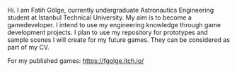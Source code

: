 Hi. I am Fatih Gölge, currently undergraduate Astronautics Engineering student at Istanbul Technical University.
My aim is to become a gamedeveloper. I intend to use my engineering knowledge through game development projects.
I plan to use my repository for prototypes and sample scenes I will create for my future games.
They can be considered as part of my CV.

For my published games:
https://fgolge.itch.io/

<!---
fgolge/fgolge is a ✨ special ✨ repository because its `README.md` (this file) appears on your GitHub profile.
You can click the Preview link to take a look at your changes.
--->
